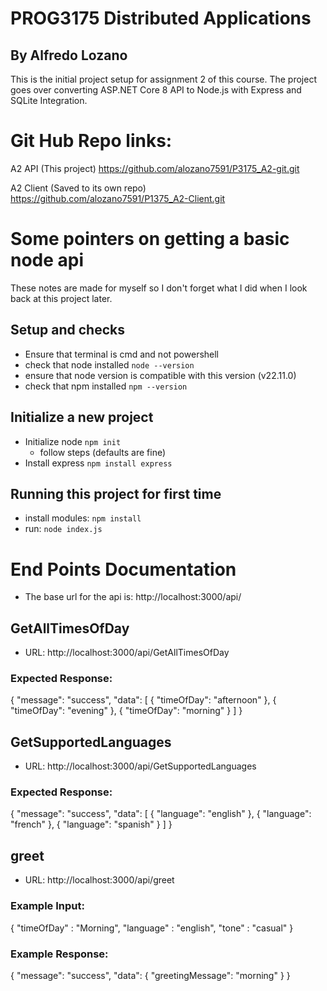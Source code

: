 # PROG3175 Distributed Applications
## By Alfredo Lozano

This is the initial project setup for assignment 2 of this course.
The project goes over converting ASP.NET Core 8 API to Node.js with Express and SQLite Integration.

# Git Hub Repo links:
A2 API (This project) 
   https://github.com/alozano7591/P3175_A2-git.git

A2 Client (Saved to its own repo)
   https://github.com/alozano7591/P1375_A2-Client.git

# Some pointers on getting a basic node api
These notes are made for myself so I don't forget what I did when I look back at this project later.

## Setup and checks
- Ensure that terminal is cmd and not powershell
- check that node installed `node --version`
- ensure that node version is compatible with this version (v22.11.0)
- check that npm installed `npm --version`

## Initialize a new project
- Initialize node `npm init`
   - follow steps (defaults are fine)
- Install express `npm install express`

## Running this project for first time
- install modules: `npm install`
- run: `node index.js`

# End Points Documentation
- The base url for the api is: http://localhost:3000/api/

## GetAllTimesOfDay
- URL: http://localhost:3000/api/GetAllTimesOfDay

### Expected Response:
{
    "message": "success",
    "data": [
        {
            "timeOfDay": "afternoon"
        },
        {
            "timeOfDay": "evening"
        },
        {
            "timeOfDay": "morning"
        }
    ]
}

## GetSupportedLanguages
- URL: http://localhost:3000/api/GetSupportedLanguages

### Expected Response:
{
    "message": "success",
    "data": [
        {
            "language": "english"
        },
        {
            "language": "french"
        },
        {
            "language": "spanish"
        }
    ]
}

## greet
- URL: http://localhost:3000/api/greet

### Example Input:
{
    "timeOfDay" : "Morning",
    "language" : "english",
    "tone" : "casual"
}

### Example Response:
{
    "message": "success",
    "data": {
        "greetingMessage": "morning"
    }
}
